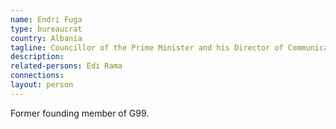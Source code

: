 ```yaml
---
name: Endri Fuga
type: bureaucrat
country: Albania
tagline: Councillor of the Prime Minister and his Director of Communications (2013-)
description:
related-persons: Edi Rama
connections:
layout: person
---
```

Former founding member of G99.

